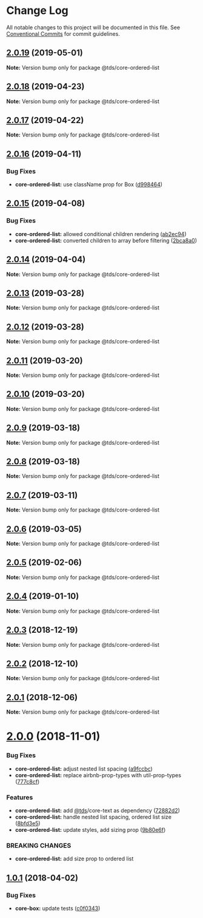 # Change Log

All notable changes to this project will be documented in this file.
See [Conventional Commits](https://conventionalcommits.org) for commit guidelines.

## [2.0.19](https://github.com/telusdigital/tds/compare/@tds/core-ordered-list@2.0.18...@tds/core-ordered-list@2.0.19) (2019-05-01)

**Note:** Version bump only for package @tds/core-ordered-list





## [2.0.18](https://github.com/telusdigital/tds/compare/@tds/core-ordered-list@2.0.17...@tds/core-ordered-list@2.0.18) (2019-04-23)

**Note:** Version bump only for package @tds/core-ordered-list





## [2.0.17](https://github.com/telusdigital/tds/compare/@tds/core-ordered-list@2.0.16...@tds/core-ordered-list@2.0.17) (2019-04-22)

**Note:** Version bump only for package @tds/core-ordered-list





## [2.0.16](https://github.com/telusdigital/tds/compare/@tds/core-ordered-list@2.0.15...@tds/core-ordered-list@2.0.16) (2019-04-11)


### Bug Fixes

* **core-ordered-list:** use className prop for Box ([d998464](https://github.com/telusdigital/tds/commit/d998464))





## [2.0.15](https://github.com/telusdigital/tds/compare/@tds/core-ordered-list@2.0.14...@tds/core-ordered-list@2.0.15) (2019-04-08)


### Bug Fixes

* **core-ordered-list:** allowed conditional children rendering ([ab2ec94](https://github.com/telusdigital/tds/commit/ab2ec94))
* **core-ordered-list:** converted children to array before filtering ([2bca8a0](https://github.com/telusdigital/tds/commit/2bca8a0))





## [2.0.14](https://github.com/telusdigital/tds/compare/@tds/core-ordered-list@2.0.13...@tds/core-ordered-list@2.0.14) (2019-04-04)

**Note:** Version bump only for package @tds/core-ordered-list





## [2.0.13](https://github.com/telusdigital/tds/compare/@tds/core-ordered-list@2.0.12...@tds/core-ordered-list@2.0.13) (2019-03-28)

**Note:** Version bump only for package @tds/core-ordered-list





## [2.0.12](https://github.com/telusdigital/tds/compare/@tds/core-ordered-list@2.0.11...@tds/core-ordered-list@2.0.12) (2019-03-28)

**Note:** Version bump only for package @tds/core-ordered-list





## [2.0.11](https://github.com/telusdigital/tds/compare/@tds/core-ordered-list@2.0.10...@tds/core-ordered-list@2.0.11) (2019-03-20)

**Note:** Version bump only for package @tds/core-ordered-list





## [2.0.10](https://github.com/telusdigital/tds/compare/@tds/core-ordered-list@2.0.9...@tds/core-ordered-list@2.0.10) (2019-03-20)

**Note:** Version bump only for package @tds/core-ordered-list





## [2.0.9](https://github.com/telusdigital/tds/compare/@tds/core-ordered-list@2.0.8...@tds/core-ordered-list@2.0.9) (2019-03-18)

**Note:** Version bump only for package @tds/core-ordered-list





## [2.0.8](https://github.com/telusdigital/tds/compare/@tds/core-ordered-list@2.0.7...@tds/core-ordered-list@2.0.8) (2019-03-18)

**Note:** Version bump only for package @tds/core-ordered-list





## [2.0.7](https://github.com/telusdigital/tds/compare/@tds/core-ordered-list@2.0.6...@tds/core-ordered-list@2.0.7) (2019-03-11)

**Note:** Version bump only for package @tds/core-ordered-list





## [2.0.6](https://github.com/telusdigital/tds/compare/@tds/core-ordered-list@2.0.5...@tds/core-ordered-list@2.0.6) (2019-03-05)

**Note:** Version bump only for package @tds/core-ordered-list





## [2.0.5](https://github.com/telusdigital/tds/compare/@tds/core-ordered-list@2.0.4...@tds/core-ordered-list@2.0.5) (2019-02-06)

**Note:** Version bump only for package @tds/core-ordered-list





## [2.0.4](https://github.com/telusdigital/tds/compare/@tds/core-ordered-list@2.0.3...@tds/core-ordered-list@2.0.4) (2019-01-10)

**Note:** Version bump only for package @tds/core-ordered-list

<a name="2.0.3"></a>

## [2.0.3](https://github.com/telusdigital/tds/compare/@tds/core-ordered-list@2.0.2...@tds/core-ordered-list@2.0.3) (2018-12-19)

**Note:** Version bump only for package @tds/core-ordered-list

<a name="2.0.2"></a>

## [2.0.2](https://github.com/telusdigital/tds/compare/@tds/core-ordered-list@2.0.1...@tds/core-ordered-list@2.0.2) (2018-12-10)

**Note:** Version bump only for package @tds/core-ordered-list

<a name="2.0.1"></a>

## [2.0.1](https://github.com/telusdigital/tds/compare/@tds/core-ordered-list@2.0.0...@tds/core-ordered-list@2.0.1) (2018-12-06)

**Note:** Version bump only for package @tds/core-ordered-list

<a name="2.0.0"></a>

# [2.0.0](https://github.com/telusdigital/tds/compare/@tds/core-ordered-list@1.0.1...@tds/core-ordered-list@2.0.0) (2018-11-01)

### Bug Fixes

- **core-ordered-list:** adjust nested list spacing ([a9fccbc](https://github.com/telusdigital/tds/commit/a9fccbc))
- **core-ordered-list:** replace airbnb-prop-types with util-prop-types ([777c8cf](https://github.com/telusdigital/tds/commit/777c8cf))

### Features

- **core-ordered-list:** add [@tds](https://github.com/tds)/core-text as dependency ([72882d2](https://github.com/telusdigital/tds/commit/72882d2))
- **core-ordered-list:** handle nested list spacing, ordered list size ([8bfd3e5](https://github.com/telusdigital/tds/commit/8bfd3e5))
- **core-ordered-list:** update styles, add sizing prop ([9b80e6f](https://github.com/telusdigital/tds/commit/9b80e6f))

### BREAKING CHANGES

- **core-ordered-list:** add size prop to ordered list

<a name="1.0.1"></a>

## [1.0.1](https://github.com/telusdigital/tds/compare/@tds/core-ordered-list@1.0.0...@tds/core-ordered-list@1.0.1) (2018-04-02)

### Bug Fixes

- **core-box:** update tests ([c0f0343](https://github.com/telusdigital/tds/commit/c0f0343))
